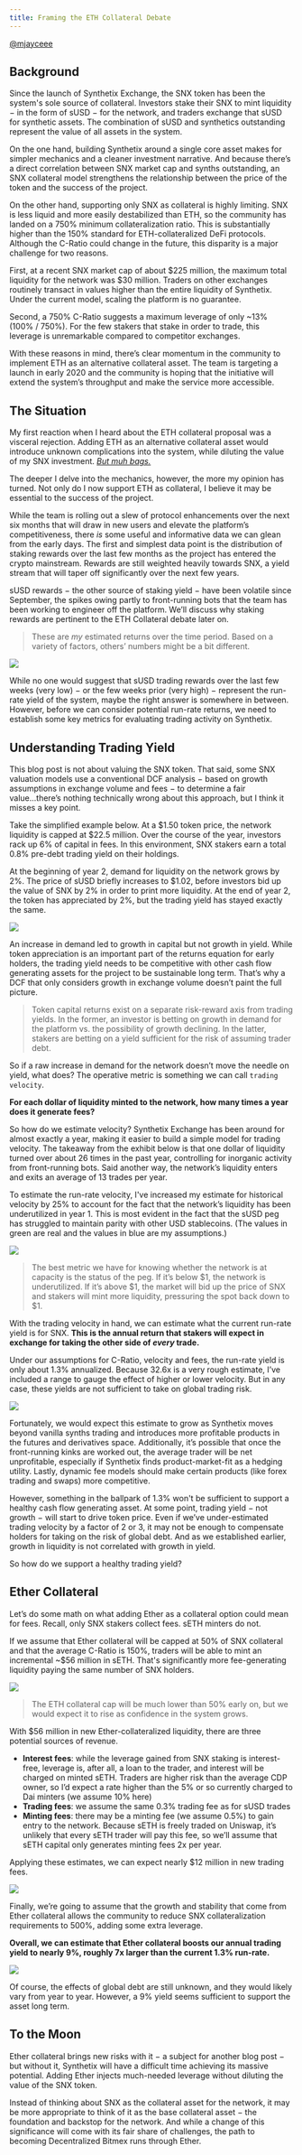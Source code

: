 ```yaml
---
title: Framing the ETH Collateral Debate
---
```

<div class="author">
<a class="link" href="https://twitter.com/mjayceee" target="_blank">@mjayceee</a>
</div>

## Background
<p>
Since the launch of Synthetix Exchange, the SNX token has been the system's sole source of collateral. Investors stake their SNX to mint liquidity &#8722; in the form of sUSD &#8722; for the network, and traders exchange that sUSD for synthetic assets. The combination of sUSD and synthetics outstanding represent the value of all assets in the system.
</p>
On the one hand, building Synthetix around a single core asset makes for simpler mechanics and a cleaner investment narrative. And because there’s a direct correlation between SNX market cap and synths outstanding, an SNX collateral model strengthens the relationship between the price of the token and the success of the project. 

On the other hand, supporting only SNX as collateral is highly limiting. SNX is less liquid and more easily destabilized than ETH, so the community has landed on a 750% minimum collateralization ratio. This is substantially higher than the 150% standard for ETH-collateralized DeFi protocols. Although the C-Ratio could change in the future, this disparity is a major challenge for two reasons. 

<!--truncate-->

First, at a recent SNX market cap of about $225 million, the maximum total liquidity for the network was $30 million. Traders on other exchanges routinely transact in values higher than the entire liquidity of Synthetix. Under the current model, scaling the platform is no guarantee. 

Second, a 750% C-Ratio suggests a maximum leverage of only ~13% (100% / 750%). For the few stakers that stake in order to trade, this leverage is unremarkable compared to competitor exchanges. 

With these reasons in mind, there’s clear momentum in the community to implement ETH as an alternative collateral asset. The team is targeting a launch in early 2020 and the community is hoping that the initiative will extend the system’s throughput and make the service more accessible. 

## The Situation

My first reaction when I heard about the ETH collateral proposal was a visceral rejection. Adding ETH as an alternative collateral asset would introduce unknown complications into the system, while diluting the value of my SNX investment. <a href="https://twitter.com/binance/status/1114027659015544832?s=20" target="_blank" class="link">*But muh bags.*</a>

The deeper I delve into the mechanics, however, the more my opinion has turned. Not only do I now support ETH as collateral, I believe it may be essential to the success of the project. 

While the team is rolling out a slew of protocol enhancements over the next six months that will draw in new users and elevate the platform’s competitiveness, there *is* some useful and informative data we can glean from the early days. The first and simplest data point is the distribution of staking rewards over the last few months as the project has entered the crypto mainstream. Rewards are still weighted heavily towards SNX, a yield stream that will taper off significantly over the next few years. 

sUSD rewards &#8722; the other source of staking yield &#8722; have been volatile since September, the spikes owing partly to front-running bots that the team has been working to engineer off the platform. We’ll discuss why staking rewards are pertinent to the ETH Collateral debate later on.

> These are *my* estimated returns over the time period. Based on a variety of factors, others’ numbers might be a bit different.

<img class="blog-img" src="/docs/assets/eth-collateral/weekly-rewards.png">

While no one would suggest that sUSD trading rewards over the last few weeks (very low) &#8722; or the few weeks prior (very high) &#8722; represent the run-rate yield of the system, maybe the right answer is somewhere in between. However, before we can consider potential run-rate returns, we need to establish some key metrics for evaluating trading activity on Synthetix.

## Understanding Trading Yield

This blog post is not about valuing the SNX token. That said, some SNX valuation models use a conventional DCF analysis &#8722; based on growth assumptions in exchange volume and fees &#8722; to determine a fair value...there’s nothing technically wrong about this approach, but I think it misses a key point. 

Take the simplified example below. At a $1.50 token price, the network liquidity is capped at $22.5 million. Over the course of the year, investors rack up 6% of capital in fees. In this environment, SNX stakers earn a total 0.8% pre-debt trading yield on their holdings. 

At the beginning of year 2, demand for liquidity on the network grows by 2%. The price of sUSD briefly increases to $1.02, before investors bid up the value of SNX by 2% in order to print more liquidity. At the end of year 2, the token has appreciated by 2%, but the trading yield has stayed exactly the same. 

<img class="blog-img" src="/docs/assets/eth-collateral/demand-growth-example.png">

An increase in demand led to growth in capital but not growth in yield. While token appreciation is an important part of the returns equation for early holders, the trading yield needs to be competitive with other cash flow generating assets for the project to be sustainable long term. That’s why a DCF that only considers growth in exchange volume doesn’t paint the full picture.

> Token capital returns exist on a separate risk-reward axis from trading yields. In the former, an investor is betting on growth in demand for the platform vs. the possibility of growth declining. In the latter, stakers are betting on a yield sufficient for the risk of assuming trader debt. 

So if a raw increase in demand for the network doesn’t move the needle on yield, what does? The operative metric is something we can call `trading velocity`. 

**For each dollar of liquidity minted to the network, how many times a year does it generate fees?**

So how do we estimate velocity? Synthetix Exchange has been around for almost exactly a year, making it easier to build a simple model for trading velocity.  The takeaway from the exhibit below is that one dollar of liquidity turned over about 26 times in the past year, controlling for inorganic activity from front-running bots. Said another way, the network’s liquidity enters and exits an average of 13 trades per year.

To estimate the run-rate velocity, I've increased my estimate for historical velocity by 25% to account for the fact that the network’s liquidity has been underutilized in year 1. This is most evident in the fact that the sUSD peg has struggled to maintain parity with other USD stablecoins. (The values in green are real and the values in blue are my assumptions.)

<img class="blog-img" src="/docs/assets/eth-collateral/run-rate-velocity.png">

> The best metric we have for knowing whether the network is at capacity is the status of the peg. If it’s below $1, the network is underutilized. If it’s above $1, the market will bid up the price of SNX and stakers will mint more liquidity, pressuring the spot back down to $1. 

With the trading velocity in hand, we can estimate what the current run-rate yield is for SNX. **This is the annual return that stakers will expect in exchange for taking the other side of *every* trade.**

Under our assumptions for C-Ratio, velocity and fees, the run-rate yield is only about 1.3% annualized. Because 32.6x is a very rough estimate, I’ve included a range to gauge the effect of higher or lower velocity. But in any case, these yields are not sufficient to take on global trading risk.

<img class="blog-img" src="/docs/assets/eth-collateral/current-trading-yield.png">

Fortunately, we would expect this estimate to grow as Synthetix moves beyond vanilla synths trading and introduces more profitable products in the futures and derivatives space. Additionally, it’s possible that once the front-running kinks are worked out, the average trader will be net unprofitable, especially if Synthetix finds product-market-fit as a hedging utility. Lastly, dynamic fee models should make certain products (like forex trading and swaps) more competitive. 

However, something in the ballpark of 1.3% won't be sufficient to support a healthy cash flow generating asset. At some point, trading yield &#8722; not growth &#8722; will start to drive token price. Even if we’ve under-estimated trading velocity by a factor of 2 or 3, it may not be enough to compensate holders for taking on the risk of global debt. And as we established earlier, growth in liquidity is not correlated with growth in yield.

So how do we support a healthy trading yield? 

## Ether Collateral

Let’s do some math on what adding Ether as a collateral option could mean for fees. Recall, only SNX stakers collect fees. sETH minters do not. 

If we assume that Ether collateral will be capped at 50% of SNX collateral and that the average C-Ratio is 150%, traders will be able to mint an incremental ~$56 million in sETH. That's significantly more fee-generating liquidity paying the same number of SNX holders.

<img class="blog-img" src="/docs/assets/eth-collateral/minted-seth.png">

> The ETH collateral cap will be much lower than 50% early on, but we would expect it to rise as confidence in the system grows. 

With $56 million in new Ether-collateralized liquidity, there are three potential sources of revenue. 

* **Interest fees**: while the leverage gained from SNX staking is interest-free, leverage is, after all, a loan to the trader, and interest will be charged on minted sETH. Traders are higher risk than the average CDP owner, so I’d expect a rate higher than the 5% or so currently charged to Dai minters (we assume 10% here)
* **Trading fees**: we assume the same 0.3% trading fee as for sUSD trades
* **Minting fees**: there may be a minting fee (we assume 0.5%)  to gain entry to the network. Because sETH is freely traded on Uniswap, it’s unlikely that every sETH trader will pay this fee, so we’ll assume that sETH capital only generates minting fees 2x per year.

Applying these estimates, we can expect nearly $12 million in new trading fees. 

<img class="blog-img" src="/docs/assets/eth-collateral/network-fees.png">

Finally, we’re going to assume that the growth and stability that come from Ether collateral allows the community to reduce SNX collateralization requirements to 500%, adding some extra leverage. 

**Overall, we can estimate that Ether collateral boosts our annual trading yield to nearly 9%, roughly 7x larger than the current 1.3% run-rate.**

<img class="blog-img" src="/docs/assets/eth-collateral/new-trading-yield.png">

Of course, the effects of global debt are still unknown, and they would likely vary from year to year. However, a 9% yield seems sufficient to support the asset long term. 

## To the Moon

Ether collateral brings new risks with it &#8722; a subject for another blog post &#8722; but without it, Synthetix will have a difficult time achieving its massive potential. Adding Ether injects much-needed leverage without diluting the value of the SNX token. 

Instead of thinking about SNX as the collateral asset for the network, it may be more appropriate to think of it as the base collateral asset &#8722; the foundation and backstop for the network. And while a change of this significance will come with its fair share of challenges, the path to becoming Decentralized Bitmex runs through Ether.

